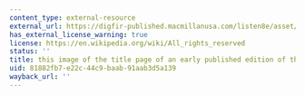 ```yaml
---
content_type: external-resource
external_url: https://digfir-published.macmillanusa.com/listen8e/asset/img_ch17/69854_KER08E_CH17_17UN01.html
has_external_license_warning: true
license: https://en.wikipedia.org/wiki/All_rights_reserved
status: ''
title: this image of the title page of an early published edition of this song
uid: 81882fb7-e22c-44c9-baab-91aab3d5a139
wayback_url: ''
---
```

